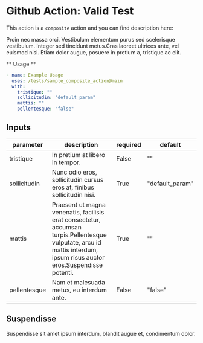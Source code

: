 # Github Action: <!-- BEGIN_GH_DOCS_NAME -->Valid Test<!-- END_GH_DOCS_NAME -->

This action is a <!-- BEGIN_GH_DOCS_RUNS -->`composite`<!-- END_GH_DOCS_RUNS --> action and you can find description here:

<!-- BEGIN_GH_DOCS_DESCRIPTION -->

Proin nec massa orci. Vestibulum elementum purus sed scelerisque vestibulum.
Integer sed tincidunt metus.Cras laoreet ultrices ante, vel euismod nisi.
Etiam dolor augue, posuere in pretium a, tristique ac elit.

<!-- END_GH_DOCS_DESCRIPTION -->

** Usage **

<!-- BEGIN_GH_DOCS_USAGE -->

```yaml
- name: Example Usage
  uses: /tests/sample_composite_action@main
  with:
    tristique: ""
    sollicitudin: "default_param"
    mattis: ""
    pellentesque: "false"
```

<!-- END_GH_DOCS_USAGE -->

## Inputs

<!-- BEGIN_GH_DOCS_INPUTS -->

| parameter    | description                                                                                                                                                            | required | default         |
| ------------ | ---------------------------------------------------------------------------------------------------------------------------------------------------------------------- | -------- | --------------- |
| tristique    | In pretium at libero in tempor.                                                                                                                                        | False    | ""              |
| sollicitudin | Nunc odio eros, sollicitudin cursus eros at, finibus sollicitudin nisi.                                                                                                | True     | "default_param" |
| mattis       | Praesent ut magna venenatis, facilisis erat consectetur, accumsan turpis.Pellentesque vulputate, arcu id mattis interdum, ipsum risus auctor eros.Suspendisse potenti. | True     | ""              |
| pellentesque | Nam et malesuada metus, eu interdum ante.                                                                                                                              | False    | "false"         |

<!-- END_GH_DOCS_INPUTS -->

## Suspendisse

Suspendisse sit amet ipsum interdum, blandit augue et, condimentum dolor.
